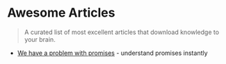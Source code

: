 # Awesome Articles

> A curated list of most excellent articles that download knowledge to your brain.

* [We have a problem with promises](http://pouchdb.com/2015/05/18/we-have-a-problem-with-promises.html) - understand promises instantly
